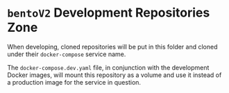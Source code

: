 # `bentoV2` Development Repositories Zone

When developing, cloned repositories will be put in this folder and
cloned under their `docker-compose` service name. 

The `docker-compose.dev.yaml` file, in conjunction with the development 
Docker images, will mount this repository as a volume and use it instead of
a production image for the service in question.
